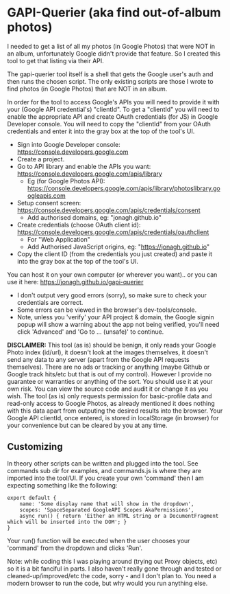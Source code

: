 GAPI-Querier (aka find out-of-album photos)
==
I needed to get a list of all my photos (in Google Photos) that were NOT in an album,
unfortunately Google didn't provide that feature. So I created this tool to get that listing via their API.

The gapi-querier tool itself is a shell that gets the Google user's auth and then runs the chosen script.
The only existing scripts are those I wrote to find photos (in Google Photos) that are NOT in an album.

In order for the tool to access Google's APIs you will need to provide it with your (Google API credential's) "clientId".
To get a "clientId" you will need to enable the appropriate API and create OAuth credentials (for JS) in Google Developer console.
You will need to copy the "clientId" from your OAuth credentials and enter it into the gray box at the top of the tool's UI.

* Sign into Google Developer console: https://console.developers.google.com
* Create a project.
* Go to API library and enable the APIs you want: https://console.developers.google.com/apis/library
	- Eg (for Google Photos API): https://console.developers.google.com/apis/library/photoslibrary.googleapis.com
* Setup consent screen: https://console.developers.google.com/apis/credentials/consent
	- Add authorised domains, eg: "jonagh.github.io"
* Create credentials (choose OAuth client id): https://console.developers.google.com/apis/credentials/oauthclient
	- For "Web Application"
	- Add Authorised JavaScript origins, eg: "https://jonagh.github.io"
* Copy the client ID (from the credentials you just created) and paste it into the gray box at the top of the tool's UI.

You can host it on your own computer (or wherever you want).. or you can use it here: https://jonagh.github.io/gapi-querier
* I don't output very good errors (sorry), so make sure to check your credentials are correct.
* Some errors can be viewed in the browser's dev-tools/console.
* Note, unless you 'verify' your API project & domain, the Google signin popup will show a warning about the app not being verified, you'll need click 'Advanced' and 'Go to ... (unsafe)' to continue.

**DISCLAIMER:** This tool (as is) should be benign, it only reads your Google Photo index (id/url), it doesn't look at the images themselves, it doesn't send any data to any server (apart from the Google API requests themselves). There are no ads or tracking or anything (maybe Github or Google track hits/etc but that is out of my control). However I provide no guarantee or warranties or anything of the sort. You should use it at your own risk. You can view the source code and audit it or change it as you wish. The tool (as is) only requests permission for basic-profile data and read-only access to Google Photos, as already mentioned it does nothing with this data apart from outputing the desired results into the browser. Your Google API clientId, once entered, is stored in localStorage (in browser) for your convenience but can be cleared by you at any time.



Customizing
--

In theory other scripts can be written and plugged into the tool.
See commands sub dir for examples, and commands.js is where they are imported into the tool/UI.
If you create your own 'command' then I am expecting something like the following:
```
export default {
	name: 'Some display name that will show in the dropdown',
	scopes: 'SpaceSeparated GoogleAPI Scopes AkaPermissions',
	async run() { return 'Either an HTML string or a DocumentFragment which will be inserted into the DOM'; }
}
```

Your run() function will be executed when the user chooses your 'command' from the dropdown and clicks 'Run'.

Note: while coding this I was playing around (trying out Proxy objects, etc) so it is a bit fanciful in parts.
I also haven't really gone through and tested or cleaned-up/improved/etc the code, sorry - and I don't plan to.
You need a modern browser to run the code, but why would you run anything else.
